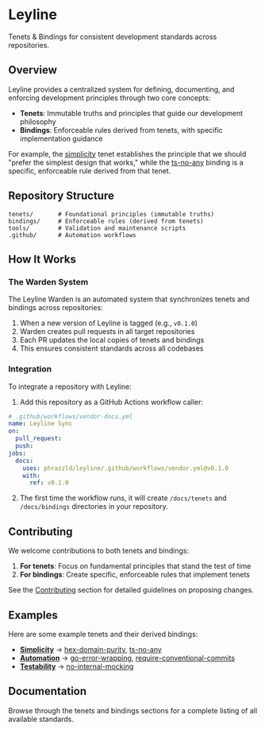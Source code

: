 # Leyline

Tenets & Bindings for consistent development standards across repositories.

## Overview

Leyline provides a centralized system for defining, documenting, and enforcing development principles through two core concepts:

- **Tenets**: Immutable truths and principles that guide our development philosophy
- **Bindings**: Enforceable rules derived from tenets, with specific implementation guidance

For example, the [simplicity](tenets/simplicity.md) tenet establishes the principle that we should "prefer the simplest design that works," while the [ts-no-any](bindings/ts-no-any.md) binding is a specific, enforceable rule derived from that tenet.

## Repository Structure

```
tenets/       # Foundational principles (immutable truths)
bindings/     # Enforceable rules (derived from tenets)
tools/        # Validation and maintenance scripts
.github/      # Automation workflows
```

## How It Works

### The Warden System

The Leyline Warden is an automated system that synchronizes tenets and bindings across repositories:

1. When a new version of Leyline is tagged (e.g., `v0.1.0`)
2. Warden creates pull requests in all target repositories
3. Each PR updates the local copies of tenets and bindings
4. This ensures consistent standards across all codebases

### Integration

To integrate a repository with Leyline:

1. Add this repository as a GitHub Actions workflow caller:

```yaml
# .github/workflows/vendor-docs.yml
name: Leyline Sync
on:
  pull_request:
  push:
jobs:
  docs:
    uses: phrazzld/leyline/.github/workflows/vendor.yml@v0.1.0
    with:
      ref: v0.1.0
```

2. The first time the workflow runs, it will create `/docs/tenets` and `/docs/bindings` directories in your repository.

## Contributing

We welcome contributions to both tenets and bindings:

1. **For tenets**: Focus on fundamental principles that stand the test of time
2. **For bindings**: Create specific, enforceable rules that implement tenets

See the [Contributing](CONTRIBUTING.md) section for detailed guidelines on proposing changes.

## Examples

Here are some example tenets and their derived bindings:

- **[Simplicity](tenets/simplicity.md)** → [hex-domain-purity](bindings/hex-domain-purity.md), [ts-no-any](bindings/ts-no-any.md)
- **[Automation](tenets/automation.md)** → [go-error-wrapping](bindings/go-error-wrapping.md), [require-conventional-commits](bindings/require-conventional-commits.md)
- **[Testability](tenets/testability.md)** → [no-internal-mocking](bindings/no-internal-mocking.md)

## Documentation

Browse through the tenets and bindings sections for a complete listing of all available standards.